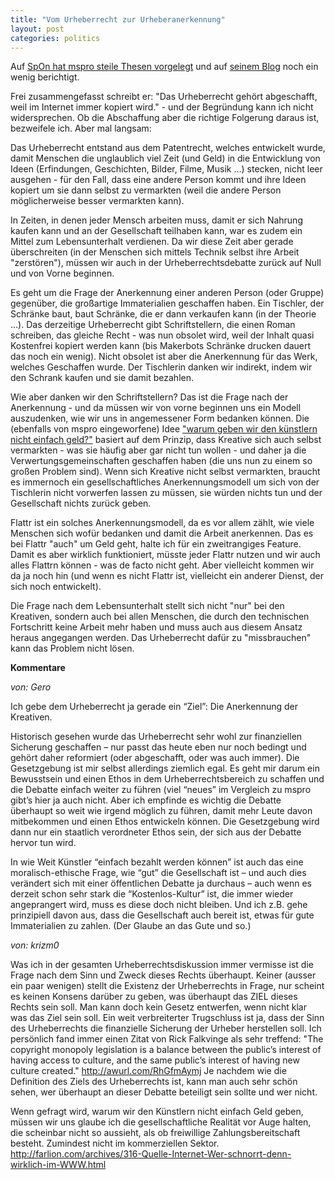 ```yaml
---
title: "Vom Urheberrecht zur Urheberanerkennung"
layout: post
categories: politics
---
```

Auf <a href="http://www.spiegel.de/netzwelt/netzpolitik/0,1518,828246,00.html">SpOn hat mspro steile Thesen vorgelegt</a> und auf <a href="http://mspr0.de/?p=2934">seinem Blog</a> noch ein wenig berichtigt.

Frei zusammengefasst schreibt er: "Das Urheberrecht gehört abgeschafft, weil im Internet immer kopiert wird." - und der Begründung kann ich nicht widersprechen. Ob die Abschaffung aber die richtige Folgerung daraus ist, bezweifele ich. Aber mal langsam:

Das Urheberrecht entstand aus dem Patentrecht, welches entwickelt wurde, damit Menschen die unglaublich viel Zeit (und Geld) in die Entwicklung von Ideen (Erfindungen, Geschichten, Bilder, Filme, Musik …) stecken, nicht leer ausgehen - für den Fall, dass eine andere Person kommt und ihre Ideen kopiert um sie dann selbst zu vermarkten (weil die andere Person möglicherweise besser vermarkten kann).

In Zeiten, in denen jeder Mensch arbeiten muss, damit er sich Nahrung kaufen kann und an der Gesellschaft teilhaben kann, war es zudem ein Mittel zum Lebensunterhalt verdienen. Da wir diese Zeit aber gerade überschreiten (in der Menschen sich mittels Technik selbst ihre Arbeit "zerstören"), müssen wir auch in der Urheberrechtsdebatte zurück auf Null und von Vorne beginnen.

Es geht um die Frage der Anerkennung einer anderen Person (oder Gruppe) gegenüber, die großartige Immaterialien geschaffen haben. Ein Tischler, der Schränke baut, baut Schränke, die er dann verkaufen kann (in der Theorie …). Das derzeitige Urheberrecht gibt Schriftstellern, die einen Roman schreiben, das gleiche Recht - was nun obsolet wird, weil der Inhalt quasi Kostenfrei kopiert werden kann (bis Makerbots Schränke drucken dauert das noch ein wenig). Nicht obsolet ist aber die Anerkennung für das Werk, welches Geschaffen wurde. Der Tischlerin danken wir indirekt, indem wir den Schrank kaufen und sie damit bezahlen.

Wie aber danken wir den Schriftstellern? Das ist die Frage nach der Anerkennung - und da müssen wir von vorne beginnen uns ein Modell auszudenken, wie wir uns in angemessener Form bedanken können.
Die (ebenfalls von mspro eingeworfene) Idee <a href="https://twitter.com/#!/mspro/status/192250412370362368">"warum geben wir den künstlern nicht einfach geld?"</a> basiert auf dem Prinzip, dass Kreative sich auch selbst vermarkten - was sie häufig aber gar nicht tun wollen - und daher ja die Verwertungsgemeinschaften geschaffen haben (die uns nun zu einem so großen Problem sind). Wenn sich Kreative nicht selbst vermarkten, braucht es immernoch ein gesellschaftliches Anerkennungsmodell um sich von der Tischlerin nicht vorwerfen lassen zu müssen, sie würden nichts tun und der Gesellschaft nichts zurück geben.

Flattr ist ein solches Anerkennungsmodell, da es vor allem zählt, wie viele Menschen sich wofür bedanken und damit die Arbeit anerkennen. Das es bei Flattr "auch" um Geld geht, halte ich für ein zweitrangiges Feature. Damit es aber wirklich funktioniert, müsste jeder Flattr nutzen und wir auch alles Flattrn können - was de facto nicht geht. Aber vielleicht kommen wir da ja noch hin (und wenn es nicht Flattr ist, vielleicht ein anderer Dienst, der sich noch entwickelt).

Die Frage nach dem Lebensunterhalt stellt sich nicht "nur" bei den Kreativen, sondern auch bei allen Menschen, die durch den technischen Fortschritt keine Arbeit mehr haben und muss auch aus diesem Ansatz heraus angegangen werden. Das Urheberrecht dafür zu "missbrauchen" kann das Problem nicht lösen.
		

__Kommentare__
			
_von: Gero_
			
Ich gebe dem Urheberrecht ja gerade ein “Ziel”: Die Anerkennung der Kreativen.

Historisch gesehen wurde das Urheberrecht sehr wohl zur finanziellen Sicherung geschaffen – nur passt das heute eben nur noch bedingt und gehört daher reformiert (oder abgeschafft, oder was auch immer).
Die Gesetzgebung ist mir selbst allerdings ziemlich egal. Es geht mir darum ein Bewusstsein und einen Ethos in dem Urheberrechtsbereich zu schaffen und die Debatte einfach weiter zu führen (viel “neues” im Vergleich zu mspro gibt’s hier ja auch nicht. Aber ich empfinde es wichtig die Debatte überhaupt so weit wie irgend möglich zu führen, damit mehr Leute davon mitbekommen und einen Ethos entwickeln können. Die Gesetzgebung wird dann nur ein staatlich verordneter Ethos sein, der sich aus der Debatte hervor tun wird.

In wie Weit Künstler “einfach bezahlt werden können” ist auch das eine moralisch-ethische Frage, wie “gut” die Gesellschaft ist – und auch dies verändert sich mit einer öffentlichen Debatte ja durchaus – auch wenn es derzeit schon sehr stark die “Kostenlos-Kultur” ist, die immer wieder angeprangert wird, muss es diese doch nicht bleiben. Und ich z.B. gehe prinzipiell davon aus, dass die Gesellschaft auch bereit ist, etwas für gute Immaterialien zu zahlen.
(Der Glaube an das Gute und so.)

			
_von: krizm0_
			
Was ich in der gesamten Urheberrechtsdiskussion immer vermisse ist die Frage nach dem Sinn und Zweck dieses Rechts überhaupt. Keiner (ausser ein paar wenigen) stellt die Existenz der Urheberrechts in Frage, nur scheint es keinen Konsens darüber zu geben, was überhaupt das ZIEL dieses Rechts sein soll.
Man kann doch kein Gesetz entwerfen, wenn nicht klar was das Ziel sein soll.
Ein weit verbreiterter Trugschluss ist ja, dass der Sinn des Urheberrechts die finanzielle Sicherung der Urheber herstellen soll.
Ich persönlich fand immer einen Zitat von Rick Falkvinge als sehr treffend:
"The copyright monopoly legislation is a balance between the public’s interest of having access to culture, and the same public’s interest of having new culture created."
http://awurl.com/RhGfmAymj
Je nachdem wie die Definition des Ziels des Urheberrechts ist, kann man auch sehr schön sehen, wer überhaupt an dieser Debatte beteiligt sein sollte und wer nicht.

Wenn gefragt wird, warum wir den Künstlern nicht einfach Geld geben, müssen wir uns glaube ich die gesellschaftliche Realität vor Auge halten, die scheinbar nicht so aussieht, als ob freiwillige Zahlungsbereitschaft besteht. Zumindest nicht im kommerziellen Sektor.
http://farlion.com/archives/316-Quelle-Internet-Wer-schnorrt-denn-wirklich-im-WWW.html

